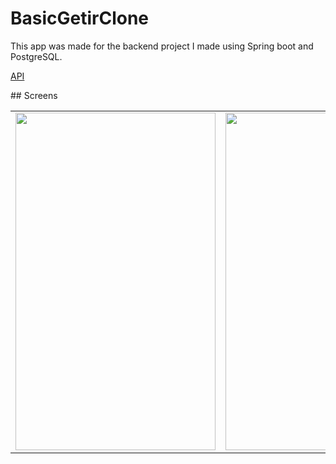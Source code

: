 # BasicGetirClone
This app was made for the backend project I made using Spring boot and PostgreSQL.

<p><a href="https://github.com/engingulek/ForBasicGetirClone">API</a></p>
## Screens

 <table style"float:right;">
 <tr>
   <td> <image width="320" height="540" src = "https://github.com/user-attachments/assets/fd89d275-cc11-4641-8144-957237a59370"> </td>
   <td>  <image width="320" height="540" src = "https://github.com/user-attachments/assets/59eef54a-2b08-44d6-82dd-ae96e23019df">   </td>
   <td>  <image width="320" height="540" src = "https://github.com/user-attachments/assets/f85998f5-dc3b-4faa-b0cb-4b3846d4b508">   </td>

 </tr>

 </table>

